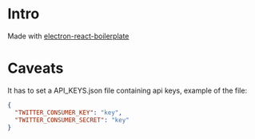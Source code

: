# Intro

Made with [electron-react-boilerplate](https://github.com/electron-react-boilerplate/electron-react-boilerplate)

# Caveats

It has to set a API_KEYS.json file containing api keys, example of the file:

```json
{
  "TWITTER_CONSUMER_KEY": "key",
  "TWITTER_CONSUMER_SECRET": "key"
}
```
